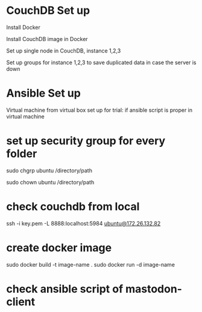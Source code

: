 # CouchDB Set up
Install Docker

Install CouchDB image in Docker

Set up single node in CouchDB, instance 1,2,3

Set up groups for instance 1,2,3 to save duplicated data in case the server is down

# Ansible Set up
Virtual machine from virtual box set up for trial: if ansible script is proper in virtual machine

# set up security group for every folder
sudo chgrp ubuntu /directory/path

sudo chown ubuntu /directory/path

# check couchdb from local
ssh -i key.pem -L 8888:localhost:5984 ubuntu@172.26.132.82


# create docker image
sudo docker build -t image-name .
sudo docker run -d image-name

# check ansible script of mastodon-client

